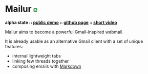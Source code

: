 # Mailur [![RSS](../rss.png)](feed.xml)

**alpha state :: [public demo][demo] :: [github page][gh] :: [short video][video]**

[demo]: http://mail.pusto.org
[gh]: https://github.com/naspeh/mailur/
[video]: https://vimeo.com/145416826

Mailur aims to become a powerful Gmail-inspired webmail.

It is already usable as an alternative Gmail client with a set of unique features:
- internal lightweight tabs
- linking few threads together
- composing emails with [Markdown][]

[Markdown]: https://daringfireball.net/projects/markdown/syntax

<div class="napokaz"
    data-box-width="7"
    data-picasa-user="naspeh"
    data-picasa-album="Pusto"
    data-picasa-filter="mailur">
</div>
